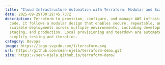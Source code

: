 ```yaml
---
title: "Cloud Infrastructure Automation with Terraform: Modular and Scalable"
date: 2025-09-29T00:29:45.737Z
description: Terraform to provision, configure, and manage AWS infrastructure as
  code. It follows a modular design that enables secure, repeatable, and
  scalable deployments across multiple environments, including development,
  staging, and production. Local provisioning and teardown are automated to
  simplify testing and iteration.
category: Devops
image: https://logo.svgcdn.com/l/terraform.svg
url: https://github.com/sean-njela/terraform-demo.git
site: https://sean-njela.github.io/terraform-demo/
---
```

